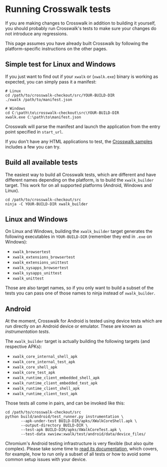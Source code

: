 # Running Crosswalk tests

If you are making changes to Crosswalk in addition to building it yourself, you
should probably run Crosswalk's tests to make sure your changes do not
introduce any regressions.

This page assumes you have already built Crosswalk by following the
platform-specific instructions on the other pages.

## Simple test for Linux and Windows

If you just want to find out if your `xwalk` or (`xwalk.exe`) binary is working
as expected, you can simply pass it a manifest:

```
# Linux
cd /path/to/crosswalk-checkout/src/YOUR-BUILD-DIR
./xwalk /path/to/manifest.json

# Windows
cd C:\path\to\crosswalk-checkout\src\YOUR-BUILD-DIR
xwalk.exe C:\path\to\manifest.json
```

Crosswalk will parse the manifest and launch the application from the entry
point specified in `start_url`.

If you don't have any HTML applications to test, the
[Crosswalk samples](/documentation/samples.html) includes a few you can try.

## Build all available tests

The easiest way to build all Crosswalk tests, which are different and have
different names depending on the platform, is to build the `xwalk_builder`
target. This work for on all supported platforms (Android, Windows and Linux).

```
cd /path/to/crosswalk-checkout/src
ninja -C YOUR-BUILD-DIR xwalk_builder
```

## Linux and Windows

On Linux and Windows, building the `xwalk_builder` target generates the
following executables in `YOUR-BUILD-DIR` (remember they end in `.exe` on
Windows):

* `xwalk_browsertest`
* `xwalk_extensions_browsertest`
* `xwalk_extensions_unittest`
* `xwalk_sysapps_browsertest`
* `xwalk_sysapps_unittest`
* `xwalk_unittest`

Those are also target names, so if you only want to build a subset of the tests
you can pass one of those names to ninja instead of `xwalk_builder`.

## Android

At the moment, Crosswalk for Android is tested using device tests which are run
directly on an Android device or emulator. These are known as _instrumentation
tests_.

The `xwalk_builder` target is actually building the following targets (and
respective APKs):

* `xwalk_core_internal_shell_apk`
* `xwalk_core_internal_test_apk`
* `xwalk_core_shell_apk`
* `xwalk_core_test_apk`
* `xwalk_runtime_client_embedded_shell_apk`
* `xwalk_runtime_client_embedded_test_apk`
* `xwalk_runtime_client_shell_apk`
* `xwalk_runtime_client_test_apk`

Those tests all come in pairs, and can be invoked like this:

```
cd /path/to/crosswalk-checkout/src
python build/android/test_runner.py instrumentation \
       --apk-under-test BUILD-DIR/apks/XWalkCoreShell.apk \
       --output-directory BUILD-DIR \
       --test-apk BUILD-DIR/apks/XWalkCoreTest.apk \
       --test-data xwview:xwalk/test/android/data/device_files/
```

Chromium's Android testing infrastructure is very flexible (but also quite
complex). Please take some time to
[read its documentation](https://chromium.googlesource.com/chromium/src/+/master/docs/android_test_instructions.md),
which covers, for example, how to run only a subset of all tests or how to
avoid some common setup issues with your device.
